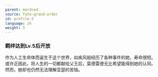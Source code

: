 ```yaml
---
parent: mordred
source: fate-grand-order
id: profile-5
language: zh
weight: 5
---
```


### 羁绊达到Lv.5后开放

作为人工生命体而诞生于这个世界，如疾风般经历了各种事件的她，寿命很短。
或许正因此，将人生的一切都献给父王后，莫德雷德无比希望能得到她的认同。
然而，她却也仍然无法理解亚瑟的苦恼。
